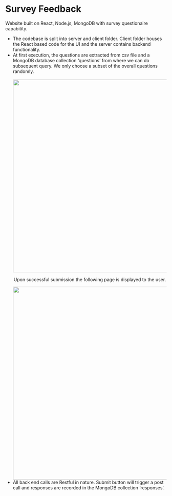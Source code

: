 # Survey Feedback 

Website built on React, Node.js, MongoDB with survey questionaire capabitity.

<ul>
<li>The codebase is split into server and client folder. Client folder houses the React based code for the UI and the server contains backend functionality.
<li>At first execution, the questions are extracted from csv file and a MongoDB database collection ‘questions’ from where we can do subsequent query. We only choose a subset of
the overall questions randomly.<br><br>
<div align="center">
<img src="https://i.imgur.com/zVuGj1t.png" width=600px>
<p>Upon successful submission the following page is displayed to the user.</p>
<img src="https://i.imgur.com/kTfJQlh.png" width=600px>
</div>
<li>All back end calls are Restful in nature. Submit button will trigger a post call and responses are recorded in the MongoDB collection ‘responses’.


</ul>
